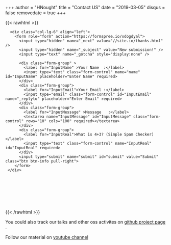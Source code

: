 +++
author = "HNought"
title = "Contact US"
date = "2019-03-05"
disqus = false
removedate = true
+++

{{< rawhtml >}} 

      <div class="col-lg-6" align="left">
        <form role="form" action="https://formspree.io/xdogdyal">
          <input type="hidden" name="_next" value="//site.io/thanks.html" />
          <input type="hidden" name="_subject" value="New submission!" />
          <input type="text" name="_gotcha" style="display:none" />

          <div class="form-group" >
            <label for="InputName" >Your Name  :</label>
            <input type="text" class="form-control" name="name" id="InputName" placeholder="Enter Name" required>
          </div>
          <div class="form-group">
            <label for="InputEmail">Your Email :</label>
            <input type="email" class="form-control" id="InputEmail" name="_replyto" placeholder="Enter Email" required>
          </div>
          <div class="form-group">
            <label for="InputMessage" >Message   :</label>
            <textarea name="InputMessage" id="InputMessage" class="form-control" rows="10" cols="100" required></textarea>
          </div>
          <div class="form-group">
            <label for="InputReal">What is 4+3? (Simple Spam Checker)</label>
            <input type="text" class="form-control" name="InputReal" id="InputReal" required>
          </div>
          <input type="submit" name="submit" id="submit" value="Submit" class="btn btn-info pull-right"> 
        </form>
     </div>
<br/><br/>
<br/><br/>
<br/><br/>
{{< /rawhtml >}}


You could also track our talks and other oss activites on [github project page](https://github.com/orgs/HNought/teams/core/projects) .

Follow our material on [youtube channel](https://www.youtube.com/channel/UC8XdkiTV21fA_-jIpXz_Gww?view_as=subscriber)